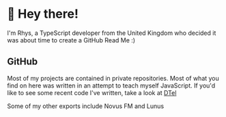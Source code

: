 # 👋 Hey there!

I'm Rhys, a TypeScript developer from the United Kingdom who decided it was about time to create a GitHub Read Me :)

## GitHub
Most of my projects are contained in private repositories. Most of what you find on here was written in an attempt to teach myself JavaScript. 
If you'd like to see some recent code I've written, take a look at [DTel](github.com/DTel-HQ/DTel)

Some of my other exports include Novus FM and Lunus
